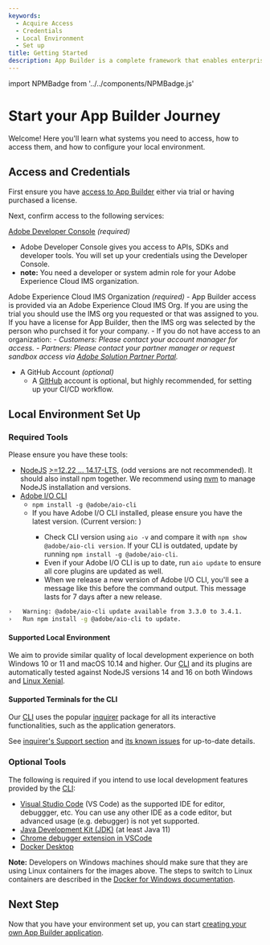 ```yaml
---
keywords:
  - Acquire Access
  - Credentials
  - Local Environment
  - Set up
title: Getting Started
description: App Builder is a complete framework that enables enterprise developers to build and deploy custom web applications that extend Adobe Experience Cloud solutions and run on Adobe infrastructure.
---
```


import NPMBadge from '../../components/NPMBadge.js'

# Start your App Builder Journey

Welcome! Here you'll learn what systems you need to access, how to access them, and how to configure your local environment.

## Access and Credentials

First ensure you have [access to App Builder](../overview/getting_access.md) either via trial or having purchased a license.

Next, confirm access to the following services:

[Adobe Developer Console](https://developer.adobe.com/console) _(required)_
- Adobe Developer Console gives you access to APIs, SDKs and developer tools. You will set up your credentials using the Developer Console.
- **note:** You need a developer or system admin role for your Adobe Experience Cloud IMS organization.

Adobe Experience Cloud IMS Organization _(required)_
    - App Builder access is provided via an Adobe Experience Cloud IMS Org. If you are using the trial you should use the IMS org you requested or that was assigned to you. If you have a license for App Builder, then the IMS org was selected by the person who purchsed it for your company.
    - If you do not have access to an organization:
        - _Customers: Please contact your account manager for access._
        - _Partners: Please contact your partner manager or request sandbox access via [Adobe Solution Partner Portal](https://solutionpartners.adobe.com/home.html)._

- A GitHub Account _(optional)_
    - A [GitHub](https://github.com/) account is optional, but highly recommended, for setting up your CI/CD workflow.

## Local Environment Set Up

### Required Tools

Please ensure you have these tools:

- [NodeJS](https://nodejs.org/en/download/) [>=12.22 ... 14.17-LTS](https://nodejs.org/en/blog/release/v14.17.0/), (odd versions are not recommended). It should also install npm together. We recommend using [nvm](https://github.com/nvm-sh/nvm/blob/master/README.md) to manage NodeJS installation and versions.
- [Adobe I/O CLI](https://github.com/adobe/aio-cli)
    - `npm install -g @adobe/aio-cli`
    - If you have Adobe I/O CLI installed, please ensure you have the latest version. (Current version: <NPMBadge/>)
        - Check CLI version using `aio -v` and compare it with `npm show @adobe/aio-cli version`. If your CLI is outdated, update by running `npm install -g @adobe/aio-cli`.
        - Even if your Adobe I/O CLI is up to date, run `aio update` to ensure all core plugins are updated as well.
        - When we release a new version of Adobe I/O CLI, you'll see a message like this before the command output. This message lasts for 7 days after a new release.

```bash
›   Warning: @adobe/aio-cli update available from 3.3.0 to 3.4.1.
›   Run npm install -g @adobe/aio-cli to update.
```

#### Supported Local Environment

We aim to provide similar quality of local development experience on both Windows 10 or 11 and macOS 10.14 and higher.
Our [CLI](https://github.com/adobe/aio-cli) and its plugins are automatically tested against NodeJS versions 14 and 16 on both Windows and [Linux Xenial](http://releases.ubuntu.com/16.04/).

#### Supported Terminals for the CLI

Our [CLI](https://github.com/adobe/aio-cli) uses the popular [inquirer](https://www.npmjs.com/package/inquirer) package for all its interactive functionalities, such as the application generators.

See [inquirer's Support section](https://www.npmjs.com/package/inquirer#support-os-terminals) and [its known issues](https://www.npmjs.com/package/inquirer#know-issues) for up-to-date details.

### Optional Tools

The following is required if you intend to use local development features provided by the [CLI](https://github.com/adobe/aio-cli):

- [Visual Studio Code](https://code.visualstudio.com/download) (VS Code) as the supported IDE for editor, debuggger, etc. You can use any other IDE as a code editor, but advanced usage (e.g. debugger) is not yet supported.
- [Java Development Kit (JDK)](https://www.oracle.com/technetwork/java/javase/overview/index.html) (at least Java 11)
- [Chrome debugger extension in VSCode](https://github.com/Microsoft/vscode-chrome-debug)
- [Docker Desktop](https://www.docker.com/get-started)

**Note:** Developers on Windows machines should make sure that they are using Linux containers for the images above.
The steps to switch to Linux containers are described in the [Docker for Windows documentation](https://docs.docker.com/docker-for-windows/).

## Next Step

Now that you have your environment set up, you can start [creating your own App Builder application](first_app.md).
